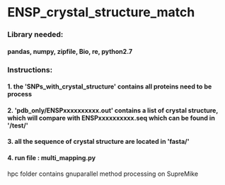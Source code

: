 # ENSP_crystal_structure_match  
###  Library needed:  
####  pandas,  numpy,   zipfile,   Bio,   re,     python2.7  
### Instructions:  
#### 1. the 'SNPs_with_crystal_structure' contains all proteins need to be process  
#### 2. 'pdb_only/ENSPxxxxxxxxxx.out' contains a list of crystal structure, which will compare with ENSPxxxxxxxxxx.seq which can be found in '/test/'  
#### 3. all the sequence of crystal structure are located in 'fasta/'  
#### 4. run file : multi_mapping.py  
hpc folder contains gnuparallel method processing on SupreMike  
